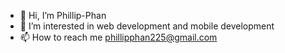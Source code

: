 - 👋 Hi, I’m Phillip-Phan
- 👀 I’m interested in web development and mobile development
- 📫 How to reach me phillipphan225@gmail.com

<!---
Phillip-Phan/Phillip-Phan is a ✨ special ✨ repository because its `README.md` (this file) appears on your GitHub profile.
You can click the Preview link to take a look at your changes.
--->
